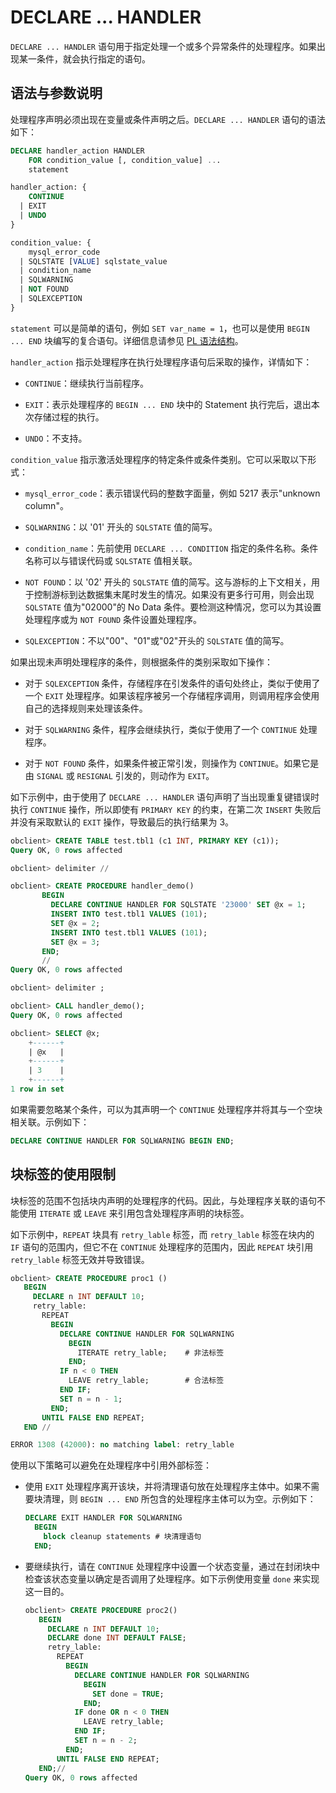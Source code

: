 # DECLARE ... HANDLER 

`DECLARE ... HANDLER` 语句用于指定处理一个或多个异常条件的处理程序。如果出现某一条件，就会执行指定的语句。

## 语法与参数说明 

处理程序声明必须出现在变量或条件声明之后。`DECLARE ... HANDLER` 语句的语法如下：

```sql
DECLARE handler_action HANDLER
    FOR condition_value [, condition_value] ...
    statement

handler_action: {
    CONTINUE
  | EXIT
  | UNDO
}

condition_value: {
    mysql_error_code
  | SQLSTATE [VALUE] sqlstate_value
  | condition_name
  | SQLWARNING
  | NOT FOUND
  | SQLEXCEPTION
}
```


`statement` 可以是简单的语句，例如 `SET var_name = 1`，也可以是使用 `BEGIN ... END` 块编写的复合语句。详细信息请参见 [PL 语法结构](../100.basic-syntax-mysql.md)。

`handler_action` 指示处理程序在执行处理程序语句后采取的操作，详情如下：

* `CONTINUE`：继续执行当前程序。

* `EXIT`：表示处理程序的 `BEGIN ... END` 块中的 Statement 执行完后，退出本次存储过程的执行。

* `UNDO`：不支持。


`condition_value` 指示激活处理程序的特定条件或条件类别。它可以采取以下形式：

* `mysql_error_code`：表示错误代码的整数字面量，例如 5217 表示"unknown column"。

* `SQLWARNING`：以 '01' 开头的 `SQLSTATE` 值的简写。

* `condition_name`：先前使用 `DECLARE ... CONDITION` 指定的条件名称。条件名称可以与错误代码或 `SQLSTATE` 值相关联。

* `NOT FOUND`：以 '02' 开头的 `SQLSTATE` 值的简写。这与游标的上下文相关，用于控制游标到达数据集末尾时发生的情况。如果没有更多行可用，则会出现 `SQLSTATE` 值为"02000"的 No Data 条件。要检测这种情况，您可以为其设置处理程序或为 `NOT FOUND` 条件设置处理程序。

* `SQLEXCEPTION`：不以"00"、"01"或"02"开头的 `SQLSTATE` 值的简写。



如果出现未声明处理程序的条件，则根据条件的类别采取如下操作：

* 对于 `SQLEXCEPTION` 条件，存储程序在引发条件的语句处终止，类似于使用了一个 `EXIT` 处理程序。如果该程序被另一个存储程序调用，则调用程序会使用自己的选择规则来处理该条件。

* 对于 `SQLWARNING` 条件，程序会继续执行，类似于使用了一个 `CONTINUE` 处理程序。

* 对于 `NOT FOUND` 条件，如果条件被正常引发，则操作为 `CONTINUE`。如果它是由 `SIGNAL` 或 `RESIGNAL` 引发的，则动作为 `EXIT`。



如下示例中，由于使用了 `DECLARE ... HANDLER` 语句声明了当出现重复键错误时执行 `CONTINUE` 操作，所以即使有 `PRIMARY KEY` 的约束，在第二次 `INSERT` 失败后并没有采取默认的 `EXIT` 操作，导致最后的执行结果为 3。

```sql
obclient> CREATE TABLE test.tbl1 (c1 INT, PRIMARY KEY (c1));
Query OK, 0 rows affected 

obclient> delimiter //

obclient> CREATE PROCEDURE handler_demo()
       BEGIN
         DECLARE CONTINUE HANDLER FOR SQLSTATE '23000' SET @x = 1;
         INSERT INTO test.tbl1 VALUES (101);
         SET @x = 2;
         INSERT INTO test.tbl1 VALUES (101);
         SET @x = 3;
       END;
       //
Query OK, 0 rows affected

obclient> delimiter ;

obclient> CALL handler_demo();
Query OK, 0 rows affected 

obclient> SELECT @x;
    +------+
    | @x   |
    +------+
    | 3    |
    +------+
1 row in set 
```


如果需要忽略某个条件，可以为其声明一个 `CONTINUE` 处理程序并将其与一个空块相关联。示例如下：

```sql
DECLARE CONTINUE HANDLER FOR SQLWARNING BEGIN END;
```


## 块标签的使用限制 

块标签的范围不包括块内声明的处理程序的代码。因此，与处理程序关联的语句不能使用 `ITERATE` 或 `LEAVE` 来引用包含处理程序声明的块标签。

如下示例中，`REPEAT` 块具有 `retry_lable` 标签，而 `retry_lable` 标签在块内的 `IF` 语句的范围内，但它不在 `CONTINUE` 处理程序的范围内，因此 `REPEAT` 块引用 `retry_lable` 标签无效并导致错误。

```sql
obclient> CREATE PROCEDURE proc1 ()
   BEGIN
     DECLARE n INT DEFAULT 10;
     retry_lable:
       REPEAT
         BEGIN
           DECLARE CONTINUE HANDLER FOR SQLWARNING
             BEGIN
               ITERATE retry_lable;    # 非法标签
             END;
           IF n < 0 THEN
             LEAVE retry_lable;        # 合法标签
           END IF;
           SET n = n - 1;
         END;
       UNTIL FALSE END REPEAT;
   END //

ERROR 1308 (42000): no matching label: retry_lable
```

使用以下策略可以避免在处理程序中引用外部标签：

* 使用 `EXIT` 处理程序离开该块，并将清理语句放在处理程序主体中。如果不需要块清理，则 `BEGIN ... END` 所包含的处理程序主体可以为空。示例如下：

  ```sql
  DECLARE EXIT HANDLER FOR SQLWARNING
    BEGIN
      block cleanup statements # 块清理语句
    END;
  ```
 

* 要继续执行，请在 `CONTINUE` 处理程序中设置一个状态变量，通过在封闭块中检查该状态变量以确定是否调用了处理程序。如下示例使用变量 `done` 来实现这一目的。

  ```sql
  obclient> CREATE PROCEDURE proc2()
     BEGIN
       DECLARE n INT DEFAULT 10;
       DECLARE done INT DEFAULT FALSE;
       retry_lable:
         REPEAT
           BEGIN
             DECLARE CONTINUE HANDLER FOR SQLWARNING
               BEGIN
                 SET done = TRUE;
               END;
             IF done OR n < 0 THEN
               LEAVE retry_lable;
             END IF;
             SET n = n - 2;
           END;
         UNTIL FALSE END REPEAT;
     END;//
  Query OK, 0 rows affected
  ```
